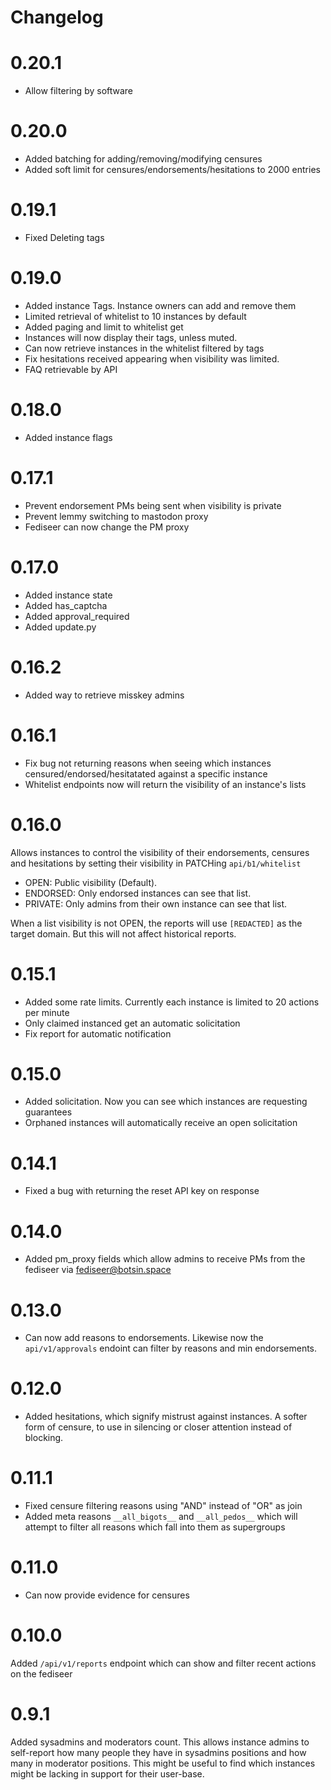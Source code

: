 # Changelog

# 0.20.1

* Allow filtering by software

# 0.20.0

* Added batching for adding/removing/modifying censures
* Added soft limit for censures/endorsements/hesitations to 2000 entries

# 0.19.1

* Fixed Deleting tags

# 0.19.0

* Added instance Tags. Instance owners can add and remove them
* Limited retrieval of whitelist to 10 instances by default
* Added paging and limit to whitelist get
* Instances will now display their tags, unless muted.
* Can now retrieve instances in the whitelist filtered by tags
* Fix hesitations received appearing when visibility was limited.
* FAQ retrievable by API

# 0.18.0

* Added instance flags

# 0.17.1

* Prevent endorsement PMs being sent when visibility is private
* Prevent lemmy switching to mastodon proxy
* Fediseer can now change the PM proxy

# 0.17.0

* Added instance state
* Added has_captcha
* Added approval_required
* Added update.py

# 0.16.2

* Added way to retrieve misskey admins

# 0.16.1

* Fix bug not returning reasons when seeing which instances censured/endorsed/hesitatated against a specific instance
* Whitelist endpoints now will return the visibility of an instance's lists

# 0.16.0

Allows instances to control the visibility of their endorsements, censures and hesitations by setting their visibility in PATCHing `api/b1/whitelist`
   * OPEN: Public visibility (Default).
   * ENDORSED: Only endorsed instances can see that list.
   * PRIVATE: Only admins from their own instance can see that list.

When a list visibility is not OPEN, the reports will use `[REDACTED]` as the target domain. But this will not affect historical reports.

# 0.15.1

* Added some rate limits. Currently each instance is limited to 20 actions per minute
* Only claimed instanced get an automatic solicitation
* Fix report for automatic notification

# 0.15.0

* Added solicitation. Now you can see which instances are requesting guarantees
* Orphaned instances will automatically receive an open solicitation

# 0.14.1

* Fixed a bug with returning the reset API key on response

# 0.14.0

* Added pm_proxy fields which allow admins to receive PMs from the fediseer via fediseer@botsin.space

# 0.13.0

* Can now add reasons to endorsements. Likewise now the `api/v1/approvals` endoint can filter by reasons and min endorsements.

# 0.12.0

* Added hesitations, which signify mistrust against instances. A softer form of censure, to use in silencing or closer attention instead of blocking.
# 0.11.1

* Fixed censure filtering reasons using "AND" instead of "OR" as join
* Added meta reasons `__all_bigots__` and `__all_pedos__` which will attempt to filter all reasons which fall into them as supergroups

# 0.11.0

* Can now provide evidence for censures

# 0.10.0

Added `/api/v1/reports` endpoint which can show and filter recent actions on the fediseer

# 0.9.1

Added sysadmins and moderators count. This allows instance admins to self-report how many people they have in sysadmins positions and how many in moderator positions. This might be useful to find which instances might be lacking in support for their user-base.
